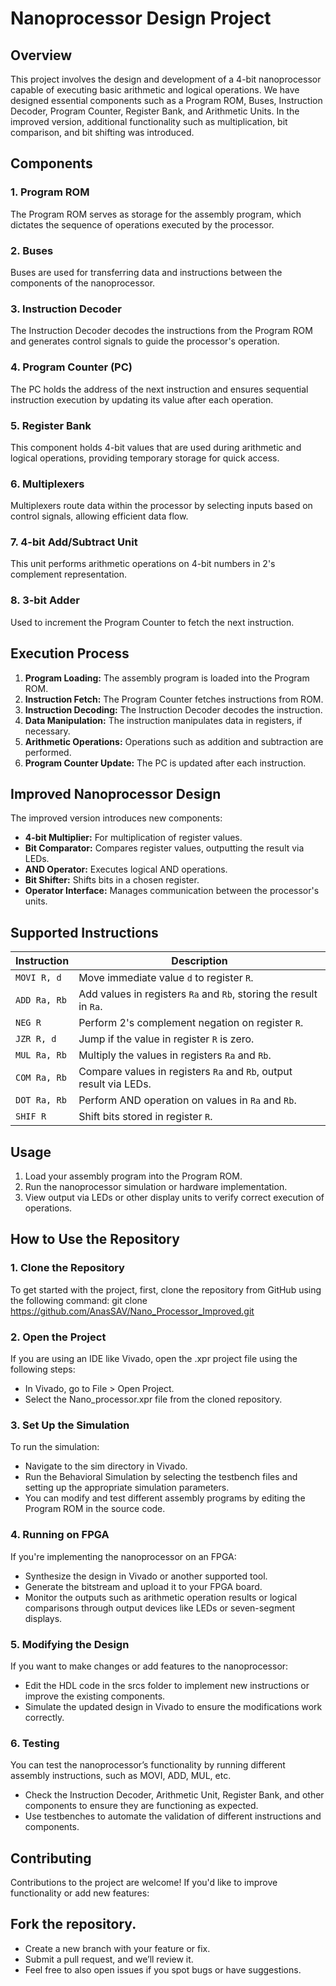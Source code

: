 # Nanoprocessor Design Project

## Overview

This project involves the design and development of a 4-bit nanoprocessor capable of executing basic arithmetic and logical operations. We have designed essential components such as a Program ROM, Buses, Instruction Decoder, Program Counter, Register Bank, and Arithmetic Units. In the improved version, additional functionality such as multiplication, bit comparison, and bit shifting was introduced.

## Components

### 1. Program ROM
The Program ROM serves as storage for the assembly program, which dictates the sequence of operations executed by the processor.

### 2. Buses
Buses are used for transferring data and instructions between the components of the nanoprocessor.

### 3. Instruction Decoder
The Instruction Decoder decodes the instructions from the Program ROM and generates control signals to guide the processor's operation.

### 4. Program Counter (PC)
The PC holds the address of the next instruction and ensures sequential instruction execution by updating its value after each operation.

### 5. Register Bank
This component holds 4-bit values that are used during arithmetic and logical operations, providing temporary storage for quick access.

### 6. Multiplexers
Multiplexers route data within the processor by selecting inputs based on control signals, allowing efficient data flow.

### 7. 4-bit Add/Subtract Unit
This unit performs arithmetic operations on 4-bit numbers in 2's complement representation.

### 8. 3-bit Adder
Used to increment the Program Counter to fetch the next instruction.

## Execution Process

1. **Program Loading:** The assembly program is loaded into the Program ROM.
2. **Instruction Fetch:** The Program Counter fetches instructions from ROM.
3. **Instruction Decoding:** The Instruction Decoder decodes the instruction.
4. **Data Manipulation:** The instruction manipulates data in registers, if necessary.
5. **Arithmetic Operations:** Operations such as addition and subtraction are performed.
6. **Program Counter Update:** The PC is updated after each instruction.

## Improved Nanoprocessor Design

The improved version introduces new components:

- **4-bit Multiplier:** For multiplication of register values.
- **Bit Comparator:** Compares register values, outputting the result via LEDs.
- **AND Operator:** Executes logical AND operations.
- **Bit Shifter:** Shifts bits in a chosen register.
- **Operator Interface:** Manages communication between the processor's units.

## Supported Instructions

| Instruction | Description |
|-------------|-------------|
| `MOVI R, d` | Move immediate value `d` to register `R`. |
| `ADD Ra, Rb` | Add values in registers `Ra` and `Rb`, storing the result in `Ra`. |
| `NEG R` | Perform 2's complement negation on register `R`. |
| `JZR R, d` | Jump if the value in register `R` is zero. |
| `MUL Ra, Rb` | Multiply the values in registers `Ra` and `Rb`. |
| `COM Ra, Rb` | Compare values in registers `Ra` and `Rb`, output result via LEDs. |
| `DOT Ra, Rb` | Perform AND operation on values in `Ra` and `Rb`. |
| `SHIF R` | Shift bits stored in register `R`. |

## Usage

1. Load your assembly program into the Program ROM.
2. Run the nanoprocessor simulation or hardware implementation.
3. View output via LEDs or other display units to verify correct execution of operations.

## How to Use the Repository

### 1. Clone the Repository

To get started with the project, first, clone the repository from GitHub using the following command:
git clone https://github.com/AnasSAV/Nano_Processor_Improved.git

### 2. Open the Project

If you are using an IDE like Vivado, open the .xpr project file using the following steps:
- In Vivado, go to File > Open Project.
- Select the Nano_processor.xpr file from the cloned repository.

### 3. Set Up the Simulation

To run the simulation:

- Navigate to the sim directory in Vivado.
- Run the Behavioral Simulation by selecting the testbench files and setting up the appropriate simulation parameters.
- You can modify and test different assembly programs by editing the Program ROM in the source code.
  
### 4. Running on FPGA 

If you're implementing the nanoprocessor on an FPGA:

- Synthesize the design in Vivado or another supported tool.
- Generate the bitstream and upload it to your FPGA board.
- Monitor the outputs such as arithmetic operation results or logical comparisons through output devices like LEDs or seven-segment displays.
  
### 5. Modifying the Design

If you want to make changes or add features to the nanoprocessor:

- Edit the HDL code in the srcs folder to implement new instructions or improve the existing components.
- Simulate the updated design in Vivado to ensure the modifications work correctly.
  
### 6. Testing

You can test the nanoprocessor’s functionality by running different assembly instructions, such as MOVI, ADD, MUL, etc.

- Check the Instruction Decoder, Arithmetic Unit, Register Bank, and other components to ensure they are functioning as expected.
- Use testbenches to automate the validation of different instructions and components.
  
## Contributing
Contributions to the project are welcome! If you'd like to improve functionality or add new features:

## Fork the repository.
- Create a new branch with your feature or fix.
- Submit a pull request, and we’ll review it.
- Feel free to also open issues if you spot bugs or have suggestions.
